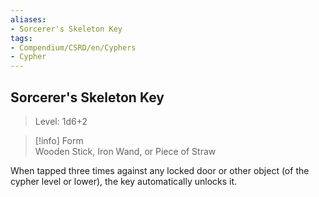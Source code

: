 ```yaml
---
aliases:
- Sorcerer's Skeleton Key
tags:
- Compendium/CSRD/en/Cyphers
- Cypher
---
```


  
## Sorcerer's Skeleton Key  
>Level: 1d6+2  
  
>[!info] Form  
>Wooden Stick, Iron Wand, or Piece of Straw
  
When tapped three times against any locked door or other object (of the cypher level or lower), the key automatically unlocks it.
